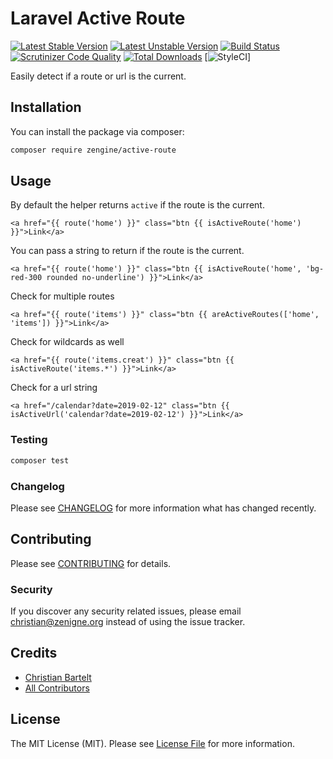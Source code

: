 # Laravel Active Route

[![Latest Stable Version](https://poser.pugx.org/zengine/active-route/v/stable)](https://packagist.org/packages/zengine/active-route)
[![Latest Unstable Version](https://poser.pugx.org/zengine/active-route/v/unstable)](https://packagist.org/packages/zengine/active-route)
[![Build Status](https://travis-ci.org/zengineOrg/active-route.svg?branch=master)](https://travis-ci.org/zengineOrg/active-route)
[![Scrutinizer Code Quality](https://scrutinizer-ci.com/g/zengineOrg/active-route/badges/quality-score.png?b=master)](https://scrutinizer-ci.com/g/zengineOrg/active-route/?branch=master)
[![Total Downloads](https://poser.pugx.org/zengine/active-route/downloads)](https://packagist.org/packages/zengine/active-route)
[![StyleCI](https://github.styleci.io/repos/178827070/shield?branch=master)]

Easily detect if a route or url is the current.

## Installation

You can install the package via composer:

```bash
composer require zengine/active-route
```

## Usage

By default the helper returns ``active`` if the route is the current. 
```
<a href="{{ route('home') }}" class="btn {{ isActiveRoute('home') }}">Link</a>
```

You can pass a string to return if the route is the current.
```
<a href="{{ route('home') }}" class="btn {{ isActiveRoute('home', 'bg-red-300 rounded no-underline') }}">Link</a>
```

Check for multiple routes
```
<a href="{{ route('items') }}" class="btn {{ areActiveRoutes(['home', 'items']) }}">Link</a>
```

Check for wildcards as well
```
<a href="{{ route('items.creat') }}" class="btn {{ isActiveRoute('items.*') }}">Link</a>
```

Check for a url string
```
<a href="/calendar?date=2019-02-12" class="btn {{ isActiveUrl('calendar?date=2019-02-12') }}">Link</a>
```

### Testing

``` bash
composer test
```

### Changelog

Please see [CHANGELOG](CHANGELOG.md) for more information what has changed recently.

## Contributing

Please see [CONTRIBUTING](CONTRIBUTING.md) for details.

### Security

If you discover any security related issues, please email christian@zenigne.org instead of using the issue tracker.

## Credits

- [Christian Bartelt](https://github.com/zengineOrg)
- [All Contributors](../../contributors)

## License

The MIT License (MIT). Please see [License File](LICENSE.md) for more information.
